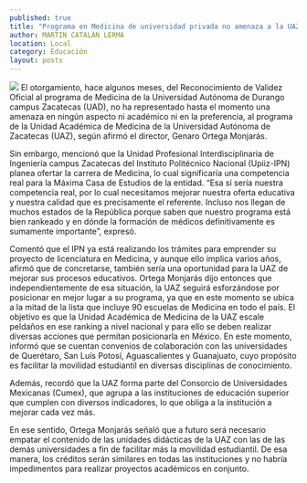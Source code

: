 ```yaml
---
published: true
title: "Programa en Medicina de universidad privada no amenaza a la UAZ: Ortega"
author: MARTIN CATALAN LERMA
location: Local
category: Educación
layout: posts
---
```


![](http://i.imgur.com/DcAwHYqm.jpg)
El otorgamiento, hace algunos meses, del Reconocimiento de Validez Oficial al programa de Medicina de la Universidad Autónoma de Durango campus Zacatecas (UAD), no ha representado hasta el momento una amenaza en ningún aspecto ni académico ni en la preferencia, al programa de la Unidad Académica de Medicina de la Universidad Autónoma de Zacatecas (UAZ), según afirmó el director, Genaro Ortega Monjarás.

Sin embargo, mencionó que la Unidad Profesional Interdisciplinaria de Ingeniería campus Zacatecas del Instituto Politécnico Nacional (Upiiz-IPN) planea ofertar la carrera de Medicina, lo cual significaría una competencia real para la Máxima Casa de Estudios de la entidad.
“Esa sí sería nuestra competencia real, por lo cual necesitamos mejorar nuestra oferta educativa y nuestra calidad que es precisamente el referente. Incluso nos llegan de muchos estados de la República porque saben que nuestro programa está bien rankeado y en dónde la formación de médicos definitivamente es sumamente importante”, expresó.

Comentó que el IPN ya está realizando los trámites para emprender su proyecto de licenciatura en Medicina, y aunque ello implica varios años, afirmó que de concretarse, también sería una oportunidad para la UAZ de mejorar sus procesos educativos.
Ortega Monjarás dijo entonces que independientemente de esa situación, la UAZ seguirá esforzándose por posicionar en mejor lugar a su programa, ya que en este momento se ubica a la mitad de la lista que incluye 90 escuelas de Medicina en todo el país.
El objetivo es que la Unidad Académica de Medicina de la UAZ escale peldaños en ese ranking a nivel nacional y para ello se deben realizar diversas acciones que permitan posicionarla en México.
En este momento, informó que se cuentan convenios de colaboración con las universidades de Querétaro, San Luís Potosí, Aguascalientes y Guanajuato, cuyo propósito es facilitar la movilidad estudiantil en diversas disciplinas de conocimiento.

Además, recordó que la UAZ forma parte del Consorcio de Universidades Mexicanas (Cumex), que agrupa a las instituciones de educación superior que cumplen con diversos indicadores, lo que obliga a la institución a mejorar cada vez más.

En ese sentido, Ortega Monjarás señaló que a futuro será necesario empatar el contenido de las unidades didácticas de la UAZ con las de las demás universidades a fin de facilitar más la movilidad estudiantil. De esa manera, los créditos serán similares en todas las instituciones y no habría impedimentos para realizar proyectos académicos en conjunto.

